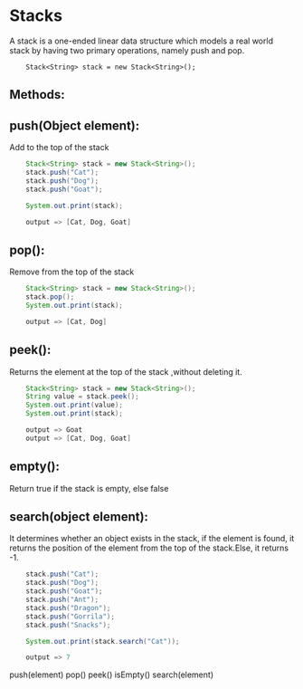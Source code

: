 # Stacks
A stack is a one-ended linear data structure which models a real world stack by having two primary operations, namely push and pop.

```
    Stack<String> stack = new Stack<String>();
```

## Methods:

## push(Object element):

Add to the top of the stack

```java
    Stack<String> stack = new Stack<String>();
    stack.push("Cat");
    stack.push("Dog");
    stack.push("Goat");

    System.out.print(stack);

    output => [Cat, Dog, Goat]
```

## pop():

Remove from the top of the stack

```java
    Stack<String> stack = new Stack<String>();
    stack.pop();
    System.out.print(stack);

    output => [Cat, Dog]
```

## peek():

Returns the element at the top of the stack ,without deleting it.

```java
    Stack<String> stack = new Stack<String>();
    String value = stack.peek();
    System.out.print(value);
    System.out.print(stack);

    output => Goat
    output => [Cat, Dog, Goat]
```

## empty():

Return true if the stack is empty, else false

## search(object element):

It determines whether an object exists in the stack, if the element is found, it returns the position of the element from the top of the stack.Else, it returns -1.

```java
    stack.push("Cat");
    stack.push("Dog");
    stack.push("Goat");
	stack.push("Ant");
    stack.push("Dragon");
    stack.push("Gorrila");
	stack.push("Snacks");

    System.out.print(stack.search("Cat"));

    output => 7
```


push(element)
pop()
peek()
isEmpty()
search(element)